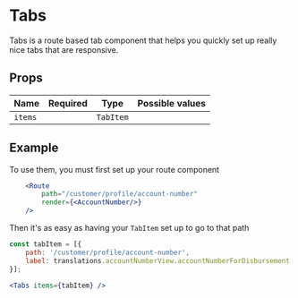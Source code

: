# Tabs
Tabs is a route based tab component that helps you quickly set up really nice tabs that are responsive.

## Props
| Name    | Required | Type      | Possible values |
| ------- | -------- | --------- | --------------- |
| `items` |          | `TabItem` |                 |

## Example
To use them, you must first set up your route component
```jsx
    <Route
        path="/customer/profile/account-number"
        render={<AccountNumber/>}
    />
```

Then it's as easy as having your `TabItem` set up to go to that path


```jsx
const tabItem = [{
    path: '/customer/profile/account-number',
    label: translations.accountNumberView.accountNumberForDisbursement
}];

<Tabs items={tabItem} />
```